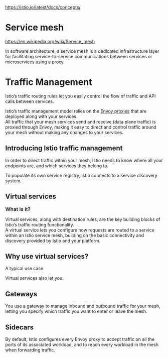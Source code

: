 
https://istio.io/latest/docs/concepts/

# Service mesh

https://en.wikipedia.org/wiki/Service_mesh

In software architecture, a service mesh is a dedicated infrastructure layer for facilitating service-to-service communications between services or microservices using a proxy.

# Traffic Management

Istio’s traffic routing rules let you easily control the flow of traffic and API calls between services.

Istio’s traffic management model relies on the <u>Envoy proxies</u> that are deployed along with your services.  
All traffic that your mesh services send and receive (data plane traffic) is proxied through Envoy, making it easy to direct and control traffic around your mesh without making any changes to your services.

## Introducing Istio traffic management

In order to direct traffic within your mesh, Istio needs to know where all your endpoints are, and which services they belong to. 

To populate its own service registry, Istio connects to a service discovery system. 

## Virtual services

<span style='font-size: 16px;font-weight: 600'>What is it?</span>  

Virtual services, along with destination rules, are the key building blocks of Istio’s traffic routing functionality.   
A virtual service lets you configure how requests are routed to a service within an Istio service mesh, building on the basic connectivity and discovery provided by Istio and your platform.

## Why use virtual services?

A typical use case

Virtual services also let you:

## Gateways

You use a gateway to manage inbound and outbound traffic for your mesh, letting you specify which traffic you want to enter or leave the mesh.

## Sidecars

By default, Istio configures every Envoy proxy to accept traffic on all the ports of its associated workload, and to reach every workload in the mesh when forwarding traffic. 
